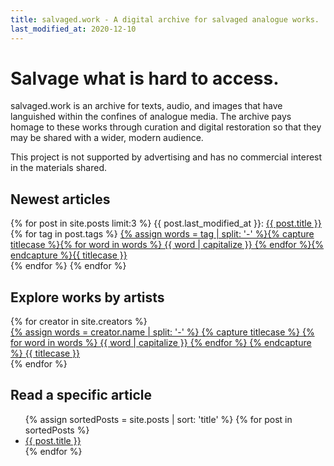 ```yaml
---
title: salvaged.work - A digital archive for salvaged analogue works.
last_modified_at: 2020-12-10
---
```


<h1>Salvage what is hard to access.</h1>

<p>salvaged.work is an archive for texts, audio, and images that have languished within the confines of analogue media. The archive pays homage to these works through curation and digital restoration so that they may be shared with a wider, modern audience.</p>

<p>This project is not supported by advertising and has no commercial interest in the materials shared.</p>

<h2>Newest articles</h2>

{% for post in site.posts limit:3 %}
	{{ post.last_modified_at }}: 
	<a href="{{ post.url }}">{{ post.title }}</a>
	<span class="recent-post-tag">
		{% for tag in post.tags %}
			<a href="/tag/{{ tag }}/" class="recent-post-tag-link">{% assign words = tag | split: '-' %}{% capture titlecase %}{% for word in words %} {{ word | capitalize }} {% endfor %}{% endcapture %}{{ titlecase }}</a><br />
		{% endfor %}
	</span>
{% endfor %}

<h2>Explore works by artists</h2>

<div class="tile-container">
{% for creator in site.creators %}
	<a href="/creators/{{ creator.name }}">
		<div class="tile">
			<span class="tile-title">
				{% assign words = creator.name | split: '-' %}
				{% capture titlecase %}
					{% for word in words %}
						{{ word | capitalize }}
					{% endfor %}
				{% endcapture %}
				{{ titlecase }}</span>
		</div>
	</a>
{% endfor %}
</div>


<h2>Read a specific article</h2>

<ul>
{% assign sortedPosts = site.posts | sort: 'title' %}
{% for post in sortedPosts %}
  <li>
    <a href="{{ post.url }}">
      {{ post.title }}
    </a>
  </li>
{% endfor %}
</ul>